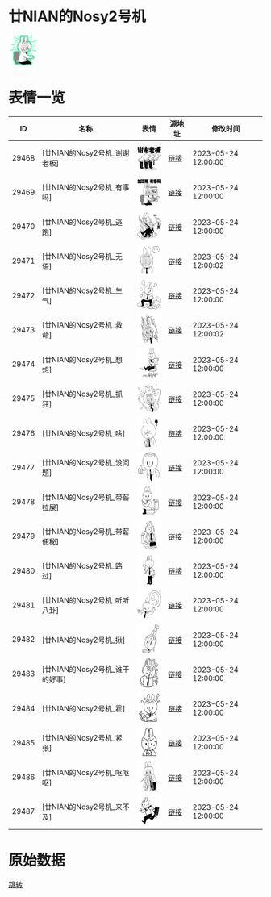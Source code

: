 # 廿NIAN的Nosy2号机

<img src="./cover.png" height="60" alt="cover" />

# 表情一览

|ID|名称|表情|源地址|修改时间|
|----|----|----|----|----|
|29468|[廿NIAN的Nosy2号机_谢谢老板]|<img src="./pic/029468_%5B廿NIAN的Nosy2号机_谢谢老板%5D.png" height="60" alt="谢谢老板"/>|[链接](https://i0.hdslb.com/bfs/garb/18d22afd34eec2e61679ba2eacf9a6e84b0a6008.png)|2023-05-24 12:00:00|
|29469|[廿NIAN的Nosy2号机_有事吗]|<img src="./pic/029469_%5B廿NIAN的Nosy2号机_有事吗%5D.png" height="60" alt="有事吗"/>|[链接](https://i0.hdslb.com/bfs/garb/013ae0401b6e266bf1297ecc7e2ce0e151ad5e37.png)|2023-05-24 12:00:00|
|29470|[廿NIAN的Nosy2号机_逃跑]|<img src="./pic/029470_%5B廿NIAN的Nosy2号机_逃跑%5D.png" height="60" alt="逃跑"/>|[链接](https://i0.hdslb.com/bfs/garb/e997d6490d4c4e9a9f66932f701ee71c37b15123.png)|2023-05-24 12:00:00|
|29471|[廿NIAN的Nosy2号机_无语]|<img src="./pic/029471_%5B廿NIAN的Nosy2号机_无语%5D.png" height="60" alt="无语"/>|[链接](https://i0.hdslb.com/bfs/garb/46f1e3b0a8ea28f11dca2ec4b1e801ed780b0901.png)|2023-05-24 12:00:02|
|29472|[廿NIAN的Nosy2号机_生气]|<img src="./pic/029472_%5B廿NIAN的Nosy2号机_生气%5D.png" height="60" alt="生气"/>|[链接](https://i0.hdslb.com/bfs/garb/8ff9f3e37a6bfe8d35fe13e83e304e083c088019.png)|2023-05-24 12:00:00|
|29473|[廿NIAN的Nosy2号机_救命]|<img src="./pic/029473_%5B廿NIAN的Nosy2号机_救命%5D.png" height="60" alt="救命"/>|[链接](https://i0.hdslb.com/bfs/garb/8474901db12d0d55489e960fb285be700b7100a6.png)|2023-05-24 12:00:02|
|29474|[廿NIAN的Nosy2号机_想想]|<img src="./pic/029474_%5B廿NIAN的Nosy2号机_想想%5D.png" height="60" alt="想想"/>|[链接](https://i0.hdslb.com/bfs/garb/1209667dc4d34201ce2c139cb55acfa2fc2421a2.png)|2023-05-24 12:00:00|
|29475|[廿NIAN的Nosy2号机_抓狂]|<img src="./pic/029475_%5B廿NIAN的Nosy2号机_抓狂%5D.png" height="60" alt="抓狂"/>|[链接](https://i0.hdslb.com/bfs/garb/570562c977013b51d4b2306e083c0ec285203e5d.png)|2023-05-24 12:00:00|
|29476|[廿NIAN的Nosy2号机_啥]|<img src="./pic/029476_%5B廿NIAN的Nosy2号机_啥%5D.png" height="60" alt="啥"/>|[链接](https://i0.hdslb.com/bfs/garb/a79b85720f64de964d6f4bebbe2877d304a91f43.png)|2023-05-24 12:00:00|
|29477|[廿NIAN的Nosy2号机_没问题]|<img src="./pic/029477_%5B廿NIAN的Nosy2号机_没问题%5D.png" height="60" alt="没问题"/>|[链接](https://i0.hdslb.com/bfs/garb/edf063d9e0ed2e9d938e7a6401b78072f5c0377d.png)|2023-05-24 12:00:00|
|29478|[廿NIAN的Nosy2号机_带薪拉屎]|<img src="./pic/029478_%5B廿NIAN的Nosy2号机_带薪拉屎%5D.png" height="60" alt="带薪拉屎"/>|[链接](https://i0.hdslb.com/bfs/garb/8f4088eaced433414ac6f818d93bed9d872f8fa0.png)|2023-05-24 12:00:00|
|29479|[廿NIAN的Nosy2号机_带薪便秘]|<img src="./pic/029479_%5B廿NIAN的Nosy2号机_带薪便秘%5D.png" height="60" alt="带薪便秘"/>|[链接](https://i0.hdslb.com/bfs/garb/18169e9470c993c044e7ed4790e7a489d24f5e67.png)|2023-05-24 12:00:00|
|29480|[廿NIAN的Nosy2号机_路过]|<img src="./pic/029480_%5B廿NIAN的Nosy2号机_路过%5D.png" height="60" alt="路过"/>|[链接](https://i0.hdslb.com/bfs/garb/844be2d4f5c0af3ffdc3896f9fdaff6e091bda2b.png)|2023-05-24 12:00:00|
|29481|[廿NIAN的Nosy2号机_听听八卦]|<img src="./pic/029481_%5B廿NIAN的Nosy2号机_听听八卦%5D.png" height="60" alt="听听八卦"/>|[链接](https://i0.hdslb.com/bfs/garb/fe6bf789f07c48381ab017b0885fbbfd63b4c2b6.png)|2023-05-24 12:00:00|
|29482|[廿NIAN的Nosy2号机_揪]|<img src="./pic/029482_%5B廿NIAN的Nosy2号机_揪%5D.png" height="60" alt="揪"/>|[链接](https://i0.hdslb.com/bfs/garb/80cce2cf852b3555f82ca5f53043130a524886b6.png)|2023-05-24 12:00:00|
|29483|[廿NIAN的Nosy2号机_谁干的好事]|<img src="./pic/029483_%5B廿NIAN的Nosy2号机_谁干的好事%5D.png" height="60" alt="谁干的好事"/>|[链接](https://i0.hdslb.com/bfs/garb/6faa96bddf19932c11357e88d7ba65b7c9f9540e.png)|2023-05-24 12:00:00|
|29484|[廿NIAN的Nosy2号机_霍]|<img src="./pic/029484_%5B廿NIAN的Nosy2号机_霍%5D.png" height="60" alt="霍"/>|[链接](https://i0.hdslb.com/bfs/garb/5d87f8b4b01cc5701d7321d902242c47e2741c8b.png)|2023-05-24 12:00:00|
|29485|[廿NIAN的Nosy2号机_紧张]|<img src="./pic/029485_%5B廿NIAN的Nosy2号机_紧张%5D.png" height="60" alt="紧张"/>|[链接](https://i0.hdslb.com/bfs/garb/51f132e35083ea84f9f658e6bec91c9bd627825c.png)|2023-05-24 12:00:00|
|29486|[廿NIAN的Nosy2号机_呕呕呕]|<img src="./pic/029486_%5B廿NIAN的Nosy2号机_呕呕呕%5D.png" height="60" alt="呕呕呕"/>|[链接](https://i0.hdslb.com/bfs/garb/1e1bc0e616d0c5456f083baad32babeda1901ac5.png)|2023-05-24 12:00:00|
|29487|[廿NIAN的Nosy2号机_来不及]|<img src="./pic/029487_%5B廿NIAN的Nosy2号机_来不及%5D.png" height="60" alt="来不及"/>|[链接](https://i0.hdslb.com/bfs/garb/96516e715bf3f565e1cc55715167de75ac1c9de4.png)|2023-05-24 12:00:00|

# 原始数据

[跳转](./raw.json)


